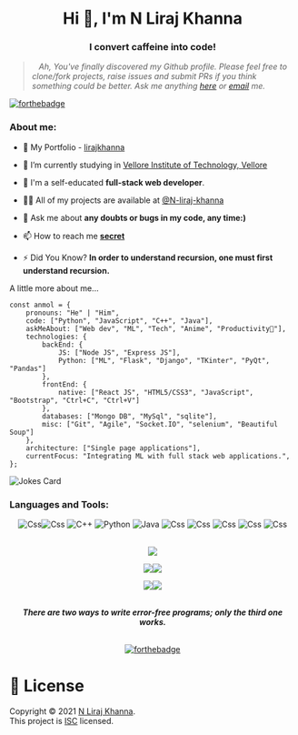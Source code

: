 <h1 align="center">Hi 👋, I'm N Liraj Khanna</h1>
<h3 align="center">I convert caffeine into code!</h3>


> &nbsp;&nbsp; *Ah, You've finally discovered my Github profile. Please feel free to clone/fork projects, raise issues and submit PRs if you think something could be better. Ask me anything [here](https://www.linkedin.com/in/n-lirajkhanna/) or [email](mailto:lirajkhanna2002@gmail.com) me.*

[![forthebadge](https://forthebadge.com/images/badges/contains-17-coffee-cups.svg)](https://forthebadge.com)

<h3 align="left">About me:</h3>

- 💼 My Portfolio - [lirajkhanna](https://lirajkhanna.vercel.app)

- 🔭 I’m currently studying in [Vellore Institute of Technology, Vellore](https://vit.ac.in/)

- 🌱 I'm a self-educated **full-stack web developer**.

- 👨‍💻 All of my projects are available at [@N-liraj-khanna](https://github.com/N-liraj-khanna?tab=repositories)

- 💬 Ask me about **any doubts or bugs in my code, any time:)**

- 📫 How to reach me **[secret](mailto:lirajkhanna2002@gmail.com)**

- ⚡ Did You Know?   **In order to understand recursion, one must first understand recursion.**

<p> A little more about me...</p>

```
const anmol = {
    pronouns: "He" | "Him",
    code: ["Python", "JavaScript", "C++", "Java"],
    askMeAbout: ["Web dev", "ML", "Tech", "Anime", "Productivity📁"],
    technologies: {
        backEnd: {
            JS: ["Node JS", "Express JS"],
            Python: ["ML", "Flask", "Django", "TKinter", "PyQt", "Pandas"]
        },
        frontEnd: {
            native: ["React JS", "HTML5/CSS3", "JavaScript", "Bootstrap", "Ctrl+C", "Ctrl+V"]
        },
        databases: ["Mongo DB", "MySql", "sqlite"],
        misc: ["Git", "Agile", "Socket.IO", "selenium", "Beautiful Soup"]
    },
    architecture: ["Single page applications"],
    currentFocus: "Integrating ML with full stack web applications.",
};

```

<div aligh="center">
<img src="https://readme-jokes.vercel.app/api?theme=dracula" alt="Jokes Card" />
</div>

<center>
<p align="center">
<h3 align="left">Languages and Tools:</h3>
<div align="center">
<img alt="Css" src="https://img.shields.io/badge/javascript-%23323330.svg?style=for-the-badge&logo=javascript&logoColor=%23F7DF1E"/><img alt="Css" src="https://img.shields.io/badge/node.js-6DA55F?style=for-the-badge&logo=node.js&logoColor=white"/>
<img alt="C++" src="https://img.shields.io/badge/c++%20-%2300599C.svg?&style=for-the-badge&logo=c%2B%2B&ogoColor=white"/>
   <img alt="Python" src="https://img.shields.io/badge/python%20-%2314354C.svg?&style=for-the-badge&logo=python&logoColor=white"/>
   <img alt="Java" src="https://img.shields.io/badge/java-%23ED8B00.svg?&style=for-the-badge&logo=java&logoColor=white"/>
   <img alt="Css" src="https://img.shields.io/badge/css3%20-%231572B6.svg?&style=for-the-badge&logo=css3&logoColor=white"/>
      <img alt="Css" src="https://img.shields.io/badge/html%20-%231572B6.svg?&style=for-the-badge&logo=html&logoColor=red"/>
    <img alt="Css" src="https://img.shields.io/badge/github%20-%231572B6.svg?&style=for-the-badge&logo=github&logoColor=blue"/>
       <img alt="Css" src="https://img.shields.io/badge/git%20-%231572B6.svg?&style=for-the-badge&logo=git&logoColor=green"/>
<img alt="Css" src="https://img.shields.io/badge/django-%23092E20.svg?style=for-the-badge&logo=django&logoColor=white"/>

</div>

<br/>

<div align="center">

![](http://github-profile-summary-cards.vercel.app/api/cards/profile-details?username=N-liraj-khanna&theme=nord_dark) 

![](http://github-profile-summary-cards.vercel.app/api/cards/repos-per-language?username=N-liraj-khanna&theme=nord_dark)![](http://github-profile-summary-cards.vercel.app/api/cards/most-commit-language?username=N-liraj-khanna&theme=nord_dark)

![](http://github-profile-summary-cards.vercel.app/api/cards/stats?username=N-liraj-khanna&theme=nord_dark)![](http://github-profile-summary-cards.vercel.app/api/cards/productive-time?username=N-liraj-khanna&theme=nord_dark&utcOffset=8)

</div>
</p>

<br>
<strong><em>There are two ways to write error-free programs; only the third one works.</em></strong>
<br>
<br>

[![forthebadge](https://forthebadge.com/images/badges/powered-by-black-magic.svg)](https://forthebadge.com)
</center>

# 📝 License

Copyright © 2021 [N Liraj Khanna](https://github.com/N-liraj-khanna).<br />
This project is [ISC](https://github.com/N-liraj-khanna/Live-Crypto-CLI/blob/master/LICENSE) licensed.
